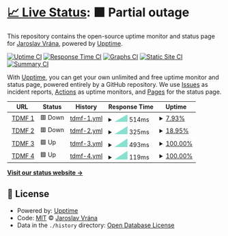 # [📈 Live Status](https://upptime.cebre.us): <!--live status--> **🟧 Partial outage**

This repository contains the open-source uptime monitor and status page for [Jaroslav Vrána](https://www.cebre.us/), powered by [Upptime](https://github.com/upptime/upptime).

[![Uptime CI](https://github.com/cebreus/upptime/workflows/Uptime%20CI/badge.svg)](https://github.com/cebreus/upptime/actions?query=workflow%3A%22Uptime+CI%22)
[![Response Time CI](https://github.com/cebreus/upptime/workflows/Response%20Time%20CI/badge.svg)](https://github.com/cebreus/upptime/actions?query=workflow%3A%22Response+Time+CI%22)
[![Graphs CI](https://github.com/cebreus/upptime/workflows/Graphs%20CI/badge.svg)](https://github.com/cebreus/upptime/actions?query=workflow%3A%22Graphs+CI%22)
[![Static Site CI](https://github.com/cebreus/upptime/workflows/Static%20Site%20CI/badge.svg)](https://github.com/cebreus/upptime/actions?query=workflow%3A%22Static+Site+CI%22)
[![Summary CI](https://github.com/cebreus/upptime/workflows/Summary%20CI/badge.svg)](https://github.com/cebreus/upptime/actions?query=workflow%3A%22Summary+CI%22)

With [Upptime](https://upptime.js.org), you can get your own unlimited and free uptime monitor and status page, powered entirely by a GitHub repository. We use [Issues](https://github.com/cebreus/upptime/issues) as incident reports, [Actions](https://github.com/cebreus/upptime/actions) as uptime monitors, and [Pages](https://upptime.cebre.us) for the status page.

<!--start: status pages-->
<!-- This summary is generated by Upptime (https://github.com/upptime/upptime) -->
<!-- Do not edit this manually, your changes will be overwritten -->
<!-- prettier-ignore -->
| URL | Status | History | Response Time | Uptime |
| --- | ------ | ------- | ------------- | ------ |
| <img alt="" src="https://favicons.githubusercontent.com/tanecni-divadlo.cz" height="13"> [TDMF 1](http://tanecni-divadlo.cz) | 🟥 Down | [tdmf-1.yml](https://github.com/cebreus/upptime/commits/HEAD/history/tdmf-1.yml) | <details><summary><img alt="Response time graph" src="./graphs/tdmf-1/response-time-week.png" height="20"> 514ms</summary><br><a href="https://upptime.cebre.us/history/tdmf-1"><img alt="Response time 514" src="https://img.shields.io/endpoint?url=https%3A%2F%2Fraw.githubusercontent.com%2Fcebreus%2Fupptime%2FHEAD%2Fapi%2Ftdmf-1%2Fresponse-time.json"></a><br><a href="https://upptime.cebre.us/history/tdmf-1"><img alt="24-hour response time 514" src="https://img.shields.io/endpoint?url=https%3A%2F%2Fraw.githubusercontent.com%2Fcebreus%2Fupptime%2FHEAD%2Fapi%2Ftdmf-1%2Fresponse-time-day.json"></a><br><a href="https://upptime.cebre.us/history/tdmf-1"><img alt="7-day response time 514" src="https://img.shields.io/endpoint?url=https%3A%2F%2Fraw.githubusercontent.com%2Fcebreus%2Fupptime%2FHEAD%2Fapi%2Ftdmf-1%2Fresponse-time-week.json"></a><br><a href="https://upptime.cebre.us/history/tdmf-1"><img alt="30-day response time 514" src="https://img.shields.io/endpoint?url=https%3A%2F%2Fraw.githubusercontent.com%2Fcebreus%2Fupptime%2FHEAD%2Fapi%2Ftdmf-1%2Fresponse-time-month.json"></a><br><a href="https://upptime.cebre.us/history/tdmf-1"><img alt="1-year response time 514" src="https://img.shields.io/endpoint?url=https%3A%2F%2Fraw.githubusercontent.com%2Fcebreus%2Fupptime%2FHEAD%2Fapi%2Ftdmf-1%2Fresponse-time-year.json"></a></details> | <details><summary><a href="https://upptime.cebre.us/history/tdmf-1">7.93%</a></summary><a href="https://upptime.cebre.us/history/tdmf-1"><img alt="All-time uptime 7.93%" src="https://img.shields.io/endpoint?url=https%3A%2F%2Fraw.githubusercontent.com%2Fcebreus%2Fupptime%2FHEAD%2Fapi%2Ftdmf-1%2Fuptime.json"></a><br><a href="https://upptime.cebre.us/history/tdmf-1"><img alt="24-hour uptime 7.93%" src="https://img.shields.io/endpoint?url=https%3A%2F%2Fraw.githubusercontent.com%2Fcebreus%2Fupptime%2FHEAD%2Fapi%2Ftdmf-1%2Fuptime-day.json"></a><br><a href="https://upptime.cebre.us/history/tdmf-1"><img alt="7-day uptime 7.93%" src="https://img.shields.io/endpoint?url=https%3A%2F%2Fraw.githubusercontent.com%2Fcebreus%2Fupptime%2FHEAD%2Fapi%2Ftdmf-1%2Fuptime-week.json"></a><br><a href="https://upptime.cebre.us/history/tdmf-1"><img alt="30-day uptime 7.93%" src="https://img.shields.io/endpoint?url=https%3A%2F%2Fraw.githubusercontent.com%2Fcebreus%2Fupptime%2FHEAD%2Fapi%2Ftdmf-1%2Fuptime-month.json"></a><br><a href="https://upptime.cebre.us/history/tdmf-1"><img alt="1-year uptime 7.93%" src="https://img.shields.io/endpoint?url=https%3A%2F%2Fraw.githubusercontent.com%2Fcebreus%2Fupptime%2FHEAD%2Fapi%2Ftdmf-1%2Fuptime-year.json"></a></details>
| <img alt="" src="https://favicons.githubusercontent.com/tanecni-divadlo.cz" height="13"> [TDMF 2](http://tanecni-divadlo.cz/) | 🟥 Down | [tdmf-2.yml](https://github.com/cebreus/upptime/commits/HEAD/history/tdmf-2.yml) | <details><summary><img alt="Response time graph" src="./graphs/tdmf-2/response-time-week.png" height="20"> 325ms</summary><br><a href="https://upptime.cebre.us/history/tdmf-2"><img alt="Response time 325" src="https://img.shields.io/endpoint?url=https%3A%2F%2Fraw.githubusercontent.com%2Fcebreus%2Fupptime%2FHEAD%2Fapi%2Ftdmf-2%2Fresponse-time.json"></a><br><a href="https://upptime.cebre.us/history/tdmf-2"><img alt="24-hour response time 325" src="https://img.shields.io/endpoint?url=https%3A%2F%2Fraw.githubusercontent.com%2Fcebreus%2Fupptime%2FHEAD%2Fapi%2Ftdmf-2%2Fresponse-time-day.json"></a><br><a href="https://upptime.cebre.us/history/tdmf-2"><img alt="7-day response time 325" src="https://img.shields.io/endpoint?url=https%3A%2F%2Fraw.githubusercontent.com%2Fcebreus%2Fupptime%2FHEAD%2Fapi%2Ftdmf-2%2Fresponse-time-week.json"></a><br><a href="https://upptime.cebre.us/history/tdmf-2"><img alt="30-day response time 325" src="https://img.shields.io/endpoint?url=https%3A%2F%2Fraw.githubusercontent.com%2Fcebreus%2Fupptime%2FHEAD%2Fapi%2Ftdmf-2%2Fresponse-time-month.json"></a><br><a href="https://upptime.cebre.us/history/tdmf-2"><img alt="1-year response time 325" src="https://img.shields.io/endpoint?url=https%3A%2F%2Fraw.githubusercontent.com%2Fcebreus%2Fupptime%2FHEAD%2Fapi%2Ftdmf-2%2Fresponse-time-year.json"></a></details> | <details><summary><a href="https://upptime.cebre.us/history/tdmf-2">18.95%</a></summary><a href="https://upptime.cebre.us/history/tdmf-2"><img alt="All-time uptime 18.95%" src="https://img.shields.io/endpoint?url=https%3A%2F%2Fraw.githubusercontent.com%2Fcebreus%2Fupptime%2FHEAD%2Fapi%2Ftdmf-2%2Fuptime.json"></a><br><a href="https://upptime.cebre.us/history/tdmf-2"><img alt="24-hour uptime 18.95%" src="https://img.shields.io/endpoint?url=https%3A%2F%2Fraw.githubusercontent.com%2Fcebreus%2Fupptime%2FHEAD%2Fapi%2Ftdmf-2%2Fuptime-day.json"></a><br><a href="https://upptime.cebre.us/history/tdmf-2"><img alt="7-day uptime 18.95%" src="https://img.shields.io/endpoint?url=https%3A%2F%2Fraw.githubusercontent.com%2Fcebreus%2Fupptime%2FHEAD%2Fapi%2Ftdmf-2%2Fuptime-week.json"></a><br><a href="https://upptime.cebre.us/history/tdmf-2"><img alt="30-day uptime 18.95%" src="https://img.shields.io/endpoint?url=https%3A%2F%2Fraw.githubusercontent.com%2Fcebreus%2Fupptime%2FHEAD%2Fapi%2Ftdmf-2%2Fuptime-month.json"></a><br><a href="https://upptime.cebre.us/history/tdmf-2"><img alt="1-year uptime 18.95%" src="https://img.shields.io/endpoint?url=https%3A%2F%2Fraw.githubusercontent.com%2Fcebreus%2Fupptime%2FHEAD%2Fapi%2Ftdmf-2%2Fuptime-year.json"></a></details>
| <img alt="" src="https://favicons.githubusercontent.com/www.tanecni-divadlo.cz" height="13"> [TDMF 3](http://www.tanecni-divadlo.cz) | 🟩 Up | [tdmf-3.yml](https://github.com/cebreus/upptime/commits/HEAD/history/tdmf-3.yml) | <details><summary><img alt="Response time graph" src="./graphs/tdmf-3/response-time-week.png" height="20"> 493ms</summary><br><a href="https://upptime.cebre.us/history/tdmf-3"><img alt="Response time 493" src="https://img.shields.io/endpoint?url=https%3A%2F%2Fraw.githubusercontent.com%2Fcebreus%2Fupptime%2FHEAD%2Fapi%2Ftdmf-3%2Fresponse-time.json"></a><br><a href="https://upptime.cebre.us/history/tdmf-3"><img alt="24-hour response time 493" src="https://img.shields.io/endpoint?url=https%3A%2F%2Fraw.githubusercontent.com%2Fcebreus%2Fupptime%2FHEAD%2Fapi%2Ftdmf-3%2Fresponse-time-day.json"></a><br><a href="https://upptime.cebre.us/history/tdmf-3"><img alt="7-day response time 493" src="https://img.shields.io/endpoint?url=https%3A%2F%2Fraw.githubusercontent.com%2Fcebreus%2Fupptime%2FHEAD%2Fapi%2Ftdmf-3%2Fresponse-time-week.json"></a><br><a href="https://upptime.cebre.us/history/tdmf-3"><img alt="30-day response time 493" src="https://img.shields.io/endpoint?url=https%3A%2F%2Fraw.githubusercontent.com%2Fcebreus%2Fupptime%2FHEAD%2Fapi%2Ftdmf-3%2Fresponse-time-month.json"></a><br><a href="https://upptime.cebre.us/history/tdmf-3"><img alt="1-year response time 493" src="https://img.shields.io/endpoint?url=https%3A%2F%2Fraw.githubusercontent.com%2Fcebreus%2Fupptime%2FHEAD%2Fapi%2Ftdmf-3%2Fresponse-time-year.json"></a></details> | <details><summary><a href="https://upptime.cebre.us/history/tdmf-3">100.00%</a></summary><a href="https://upptime.cebre.us/history/tdmf-3"><img alt="All-time uptime 100.00%" src="https://img.shields.io/endpoint?url=https%3A%2F%2Fraw.githubusercontent.com%2Fcebreus%2Fupptime%2FHEAD%2Fapi%2Ftdmf-3%2Fuptime.json"></a><br><a href="https://upptime.cebre.us/history/tdmf-3"><img alt="24-hour uptime 100.00%" src="https://img.shields.io/endpoint?url=https%3A%2F%2Fraw.githubusercontent.com%2Fcebreus%2Fupptime%2FHEAD%2Fapi%2Ftdmf-3%2Fuptime-day.json"></a><br><a href="https://upptime.cebre.us/history/tdmf-3"><img alt="7-day uptime 100.00%" src="https://img.shields.io/endpoint?url=https%3A%2F%2Fraw.githubusercontent.com%2Fcebreus%2Fupptime%2FHEAD%2Fapi%2Ftdmf-3%2Fuptime-week.json"></a><br><a href="https://upptime.cebre.us/history/tdmf-3"><img alt="30-day uptime 100.00%" src="https://img.shields.io/endpoint?url=https%3A%2F%2Fraw.githubusercontent.com%2Fcebreus%2Fupptime%2FHEAD%2Fapi%2Ftdmf-3%2Fuptime-month.json"></a><br><a href="https://upptime.cebre.us/history/tdmf-3"><img alt="1-year uptime 100.00%" src="https://img.shields.io/endpoint?url=https%3A%2F%2Fraw.githubusercontent.com%2Fcebreus%2Fupptime%2FHEAD%2Fapi%2Ftdmf-3%2Fuptime-year.json"></a></details>
| <img alt="" src="https://favicons.githubusercontent.com/www.tanecni-divadlo.cz" height="13"> [TDMF 4](http://www.tanecni-divadlo.cz/) | 🟩 Up | [tdmf-4.yml](https://github.com/cebreus/upptime/commits/HEAD/history/tdmf-4.yml) | <details><summary><img alt="Response time graph" src="./graphs/tdmf-4/response-time-week.png" height="20"> 119ms</summary><br><a href="https://upptime.cebre.us/history/tdmf-4"><img alt="Response time 119" src="https://img.shields.io/endpoint?url=https%3A%2F%2Fraw.githubusercontent.com%2Fcebreus%2Fupptime%2FHEAD%2Fapi%2Ftdmf-4%2Fresponse-time.json"></a><br><a href="https://upptime.cebre.us/history/tdmf-4"><img alt="24-hour response time 119" src="https://img.shields.io/endpoint?url=https%3A%2F%2Fraw.githubusercontent.com%2Fcebreus%2Fupptime%2FHEAD%2Fapi%2Ftdmf-4%2Fresponse-time-day.json"></a><br><a href="https://upptime.cebre.us/history/tdmf-4"><img alt="7-day response time 119" src="https://img.shields.io/endpoint?url=https%3A%2F%2Fraw.githubusercontent.com%2Fcebreus%2Fupptime%2FHEAD%2Fapi%2Ftdmf-4%2Fresponse-time-week.json"></a><br><a href="https://upptime.cebre.us/history/tdmf-4"><img alt="30-day response time 119" src="https://img.shields.io/endpoint?url=https%3A%2F%2Fraw.githubusercontent.com%2Fcebreus%2Fupptime%2FHEAD%2Fapi%2Ftdmf-4%2Fresponse-time-month.json"></a><br><a href="https://upptime.cebre.us/history/tdmf-4"><img alt="1-year response time 119" src="https://img.shields.io/endpoint?url=https%3A%2F%2Fraw.githubusercontent.com%2Fcebreus%2Fupptime%2FHEAD%2Fapi%2Ftdmf-4%2Fresponse-time-year.json"></a></details> | <details><summary><a href="https://upptime.cebre.us/history/tdmf-4">100.00%</a></summary><a href="https://upptime.cebre.us/history/tdmf-4"><img alt="All-time uptime 100.00%" src="https://img.shields.io/endpoint?url=https%3A%2F%2Fraw.githubusercontent.com%2Fcebreus%2Fupptime%2FHEAD%2Fapi%2Ftdmf-4%2Fuptime.json"></a><br><a href="https://upptime.cebre.us/history/tdmf-4"><img alt="24-hour uptime 100.00%" src="https://img.shields.io/endpoint?url=https%3A%2F%2Fraw.githubusercontent.com%2Fcebreus%2Fupptime%2FHEAD%2Fapi%2Ftdmf-4%2Fuptime-day.json"></a><br><a href="https://upptime.cebre.us/history/tdmf-4"><img alt="7-day uptime 100.00%" src="https://img.shields.io/endpoint?url=https%3A%2F%2Fraw.githubusercontent.com%2Fcebreus%2Fupptime%2FHEAD%2Fapi%2Ftdmf-4%2Fuptime-week.json"></a><br><a href="https://upptime.cebre.us/history/tdmf-4"><img alt="30-day uptime 100.00%" src="https://img.shields.io/endpoint?url=https%3A%2F%2Fraw.githubusercontent.com%2Fcebreus%2Fupptime%2FHEAD%2Fapi%2Ftdmf-4%2Fuptime-month.json"></a><br><a href="https://upptime.cebre.us/history/tdmf-4"><img alt="1-year uptime 100.00%" src="https://img.shields.io/endpoint?url=https%3A%2F%2Fraw.githubusercontent.com%2Fcebreus%2Fupptime%2FHEAD%2Fapi%2Ftdmf-4%2Fuptime-year.json"></a></details>

<!--end: status pages-->

[**Visit our status website →**](https://upptime.cebre.us)

## 📄 License

- Powered by: [Upptime](https://github.com/upptime/upptime)
- Code: [MIT](./LICENSE) © [Jaroslav Vrána](https://www.cebre.us/)
- Data in the `./history` directory: [Open Database License](https://opendatacommons.org/licenses/odbl/1-0/)
